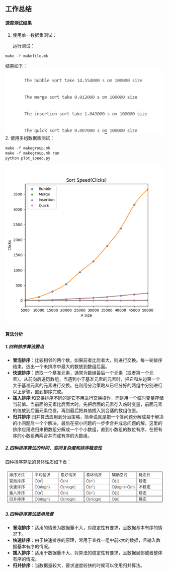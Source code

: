 ## 工作总结
#### 速度测试结果
1. 使用单一数据集测试：<p>
运行测试：
```
make -f makefile.mk
```
结果如下：
   ![](img/speedfig1.png)
2. 使用多组数据集测试：<p>
```
make -f makegroup.mk
make -f makegroup.mk run
python plot_speed.py
```
   ![](img/speedfig.png)
#### 算法分析
##### 1.四种排序算法要点
* **冒泡排序**：比较相邻的两个数，如果前者比后者大，则进行交换。每一轮排序结束，选出一个未排序中最大的数放到数组后面。
* **快速排序**：选取一个基准元素，通常为数组最后一个元素（或者第一个元素）。从前向后遍历数组，当遇到小于基准元素的元素时，把它和左边第一个大于基准元素的元素进行交换。在利用分治策略从已经分好的两组中分别进行以上步骤，直到排序完成。
* **插入排序**:和交换排序不同的是它不用进行交换操作，而是用一个临时变量存储当前值。当前面的元素比后面大时，先把后面的元素存入临时变量，前面元素的值放到后面元素位置，再到最后把其值插入到合适的数组位置。　　　　
* **归并排序**:归并算法应用到分治策略，简单说就是把一个答问题分解成易于解决的小问题后一个个解决，最后在把小问题的一步步合并成总问题的解。这里的排序应用递归来把数组分解成一个个小数组，直到小数组的数位有序，在把有序的小数组两两合并而成有序的大数组。
##### 2.四种排序算法的时间、空间复杂度和排序稳定性
四种排序算法的具体性质如下表：<P>
![](img/sorting.png)
##### 3.四种排序算法适用场景
* **冒泡排序**：适用的情景为数据量不大，对稳定性有要求，且数据基本有序的情况下。
* **快速排序**：由于快速排序的原理，常用于查找一组中前k大的数据，且输入数据基本有序的情况。
* **插入排序**：适用于数据量不大，对算法的稳定性有要求，且数据局部或者整体有序的情况。　　　　
* **归并排序**：当数据量较大，要求速度较快的时候可以使用归并算法。